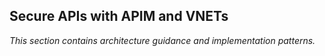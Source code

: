 ## Secure APIs with APIM and VNETs

_This section contains architecture guidance and implementation patterns._

